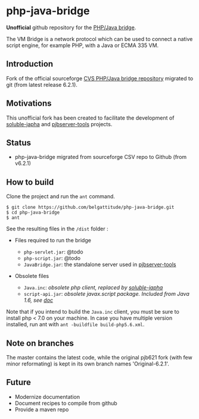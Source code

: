 # php-java-bridge

**Unofficial** github repository for the [PHP/Java bridge](http://php-java-bridge.sourceforge.net/pjb/).

The VM Bridge is a network protocol which can be used to
connect a native script engine, for example PHP, with a Java or ECMA 335 VM.

## Introduction

Fork of the official sourceforge [CVS PHP/Java bridge repository](https://sourceforge.net/p/php-java-bridge/code/) migrated
to git (from latest release 6.2.1).

## Motivations

This unofficial fork has been created to facilitate the development of [soluble-japha](https://github.com/belgattitude/soluble-japha)
and [pjbserver-tools](https://github.com/belgattitude/pjbserver-tools) projects.

## Status

- php-java-bridge migrated from sourceforge CSV repo to Github (from v6.2.1)
  
## How to build 

Clone the project and run the `ant` command.

```console
$ git clone https://github.com/belgattitude/php-java-bridge.git
$ cd php-java-bridge
$ ant
```

See the resulting files in the `/dist` folder :

- Files required to run the bridge

    - `php-servlet.jar`: @todo
    - `php-script.jar`: @todo
    - `JavaBridge.jar`: the standalone server used in [pjbserver-tools](https://github.com/belgattitude/pjbserver-tools)

- Obsolete files

    - `Java.inc`: *obsolete php client, replaced by [soluble-japha](https://github.com/belgattitude/soluble-japha)*
    - `script-api.jar`: *obsolete javax.script package. Included from Java 1.6, see [doc](https://docs.oracle.com/javase/7/docs/api/index.html?javax/script/AbstractScriptEngine.html)*

Note that if you intend to build the `Java.inc` client, you must be sure to install php < 7.0
on your machine. In case you have multiple version installed, run ant with `ant -buildfile build-php5.6.xml`.  

## Note on branches
 
The master contains the latest code, while the original pjb621 fork (with few minor reformating) is kept
in its own branch names 'Original-6.2.1'.  

 
## Future

- Modernize documentation
- Document recipes to compile from github
- Provide a maven repo

